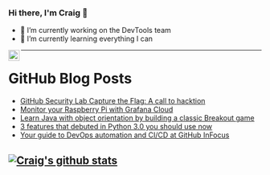 ### Hi there, I'm Craig 👋

<!--
**CraigTeelFugro/CraigTeelFugro** is a ✨ _special_ ✨ repository because its `README.md` (this file) appears on your GitHub profile.

Here are some ideas to get you started:
-->

- 🔭 I’m currently working on the DevTools team
- 🌱 I’m currently learning everything I can

[<img align="left" alt="Craig Teel | LinkedIn" width="22px" src="https://cdn.jsdelivr.net/npm/simple-icons@v3/icons/linkedin.svg" />][linkedin]

---

# GitHub Blog Posts

<!-- BLOG-POST-LIST:START -->
- [GitHub Security Lab Capture the Flag: A call to hacktion](https://github.blog/2021-03-02-github-security-lab-capture-the-flag-a-call-to-hacktion/)
- [Monitor your Raspberry Pi with Grafana Cloud](https://opensource.com/article/21/3/raspberry-pi-grafana-cloud)
- [Learn Java with object orientation by building a classic Breakout game](https://opensource.com/article/21/3/java-object-orientation)
- [3 features that debuted in Python 3.0 you should use now](https://opensource.com/article/21/3/python-new-features)
- [Your guide to DevOps automation and CI/CD at GitHub InFocus](https://github.blog/2021-03-01-guide-devops-automation-ci-cd-github-infocus/)
<!-- BLOG-POST-LIST:END -->

## [![Craig's github stats](https://github-readme-stats.vercel.app/api?username=craigteelfugro)](https://github.com/anuraghazra/github-readme-stats)


[linkedin]: https://linkedin.com/in/craig-teel-b8786771
